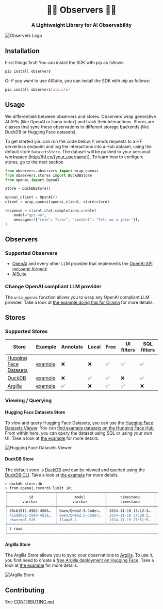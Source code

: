 <div align="center">

<h1>🤗🔭 Observers 🔭🤗</h1>

<h3 align="center">A Lightweight Library for AI Observability</h3>

</div>

![Observers Logo](./assets/observers.png)

## Installation

First things first! You can install the SDK with pip as follows:

```bash
pip install observers
```

Or if you want to use AISuite, you can install the SDK with pip as follows:

```bash
pip install observers[aisuite]
```

## Usage

We differentiate between observers and stores. Observers wrap generative AI APIs (like OpenAI or llama-index) and track their interactions. Stores are classes that sync these observations to different storage backends (like DuckDB or Hugging Face datasets).

To get started you can run the code below. It sends requests to a HF serverless endpoint and log the interactions into a Hub dataset, using the default store `DatasetsStore`. The dataset will be pushed to your personal workspace (http://hf.co/{your_username}). To learn how to configure stores, go to the next section.

```python
from observers.observers import wrap_openai
from observers.stores import DuckDBStore
from openai import OpenAI

store = DuckDBStore()

openai_client = OpenAI()
client = wrap_openai(openai_client, store=store)

response = client.chat.completions.create(
    model="gpt-4o",
    messages=[{"role": "user", "content": "Tell me a joke."}],
)
```

## Observers

### Supported Observers

- [OpenAI](https://openai.com/) and every other LLM provider that implements the [OpenAI API message formate](https://platform.openai.com/docs/api-reference)
- [AISuite](https://github.com/andrewyng/aisuite)
### Change OpenAI compliant LLM provider

The `wrap_openai` function allows you to wrap any OpenAI compliant LLM provider. Take a look at [the example doing this for Ollama](./examples/ollama_example.py) for more details.

## Stores

### Supported Stores

| Store | Example | Annotate | Local | Free | UI filters | SQL filters |
|-------|---------|----------|-------|------|-------------|--------------|
| [Hugging Face Datasets](https://huggingface.co/docs/huggingface_hub/en/package_reference/io-management#datasets) | [example](./examples/datasets_example.py) | ❌ | ❌ | ✅ | ✅ | ✅ |
| [DuckDB](https://duckdb.org/) | [example](./examples/duckdb_example.py.py) | ❌ | ✅ | ✅ | ❌ | ✅ |
| [Argilla](https://argilla.io/) | [example](./examples/argilla_example.py) | ✅ | ❌ | ✅ | ✅ | ❌ |

### Viewing / Querying

#### Hugging Face Datasets Store

To view and query Hugging Face Datasets, you can use the [Hugging Face Datasets Viewer](https://huggingface.co/docs/hub/en/datasets-viewer). You can [find example datasets on the Hugging Face Hub](https://huggingface.co/datasets?other=observers). From within here, you can query the dataset using SQL or using your own UI. Take a look at [the example](./examples/datasets_example.py) for more details.

![Hugging Face Datasets Viewer](./assets/datasets.png)

#### DuckDB Store

The default store is [DuckDB](https://duckdb.org/) and can be viewed and queried using the [DuckDB CLI](https://duckdb.org/#quickinstall). Take a look at [the example](./examples/duckdb_example.py) for more details.

```bash
> duckdb store.db
> from openai_records limit 10;
┌──────────────────────┬──────────────────────┬──────────────────────┬──────────────────────┬───┬─────────┬──────────────────────┬───────────┐
│          id          │        model         │      timestamp       │       messages       │ … │  error  │     raw_response     │ synced_at │
│       varchar        │       varchar        │      timestamp       │ struct("role" varc…  │   │ varchar │         json         │ timestamp │
├──────────────────────┼──────────────────────┼──────────────────────┼──────────────────────┼───┼─────────┼──────────────────────┼───────────┤
│ 89cb15f1-d902-4586…  │ Qwen/Qwen2.5-Coder…  │ 2024-11-19 17:12:3…  │ [{'role': user, 'c…  │ … │         │ {"id": "", "choice…  │           │
│ 415dd081-5000-4d1a…  │ Qwen/Qwen2.5-Coder…  │ 2024-11-19 17:28:5…  │ [{'role': user, 'c…  │ … │         │ {"id": "", "choice…  │           │
│ chatcmpl-926         │ llama3.1             │ 2024-11-19 17:31:5…  │ [{'role': user, 'c…  │ … │         │ {"id": "chatcmpl-9…  │           │
├──────────────────────┴──────────────────────┴──────────────────────┴──────────────────────┴───┴─────────┴──────────────────────┴───────────┤
│ 3 rows                                                                                                                16 columns (7 shown) │
└────────────────────────────────────────────────────────────────────────────────────────────────────────────────────────────────────────────┘
```

#### Argilla Store

The Argilla Store allows you to sync your observations to [Argilla](https://argilla.io/). To use it, you first need to create a [free Argilla deployment on Hugging Face](https://docs.argilla.io/latest/getting_started/quickstart/). Take a look at [the example](./examples/argilla_example.py) for more details.

![Argilla Store](./assets/argilla.png)

## Contributing

See [CONTRIBUTING.md](./CONTRIBUTING.md)
